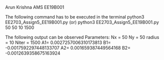Arun Krishna AMS
EE19B001

The following command has to be executed in the terminal
python3 EE2703_Assign5_EE19B001.py
(or)
python3 EE2703_Assign5_EE19B001.py 50 50 10 1500

The following output can be observed
Parameters: 
Nx =  50 
Ny =  50 
radius =  10 
Niter =  1500
A1= 0.0027257006310173813
B1= -0.0017592297448133707
A2= 0.001659387449564168
B2= -0.0012639358675163924


